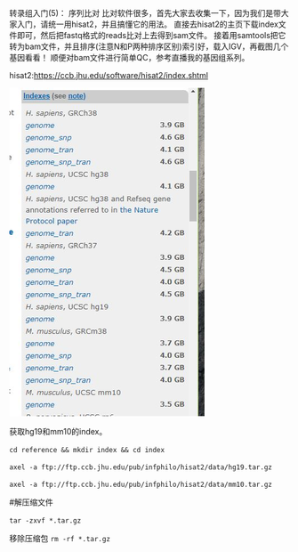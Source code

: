 转录组入门(5)： 序列比对
比对软件很多，首先大家去收集一下，因为我们是带大家入门，请统一用hisat2，并且搞懂它的用法。
直接去hisat2的主页下载index文件即可，然后把fastq格式的reads比对上去得到sam文件。
接着用samtools把它转为bam文件，并且排序(注意N和P两种排序区别)索引好，载入IGV，再截图几个基因看看！
顺便对bam文件进行简单QC，参考直播我的基因组系列。

hisat2:https://ccb.jhu.edu/software/hisat2/index.shtml

![](https://github.com/CLDIAO/learning-RNA-Seq/blob/master/graph/5/1.JPG)

获取hg19和mm10的index。

`cd reference && mkdir index && cd index`

`axel -a ftp://ftp.ccb.jhu.edu/pub/infphilo/hisat2/data/hg19.tar.gz`

`axel -a ftp://ftp.ccb.jhu.edu/pub/infphilo/hisat2/data/mm10.tar.gz`

#解压缩文件

`tar -zxvf *.tar.gz`

移除压缩包
`rm -rf *.tar.gz`

